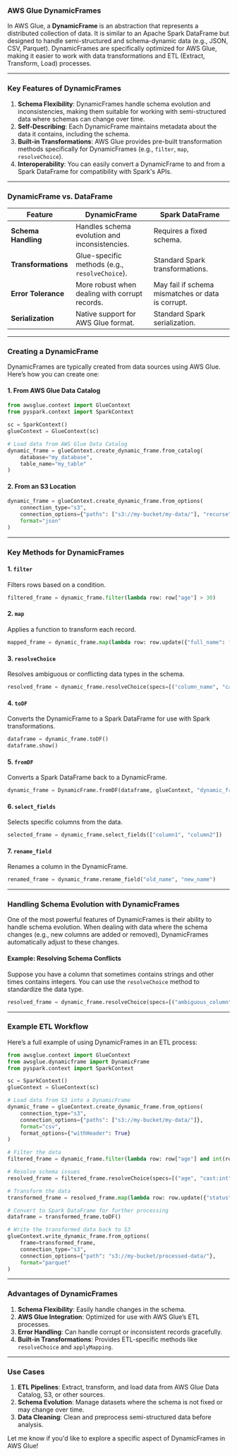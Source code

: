 ### **AWS Glue DynamicFrames**

In AWS Glue, a **DynamicFrame** is an abstraction that represents a distributed collection of data. It is similar to an Apache Spark DataFrame but designed to handle semi-structured and schema-dynamic data (e.g., JSON, CSV, Parquet). DynamicFrames are specifically optimized for AWS Glue, making it easier to work with data transformations and ETL (Extract, Transform, Load) processes.

---

### **Key Features of DynamicFrames**
1. **Schema Flexibility**: DynamicFrames handle schema evolution and inconsistencies, making them suitable for working with semi-structured data where schemas can change over time.
2. **Self-Describing**: Each DynamicFrame maintains metadata about the data it contains, including the schema.
3. **Built-in Transformations**: AWS Glue provides pre-built transformation methods specifically for DynamicFrames (e.g., `filter`, `map`, `resolveChoice`).
4. **Interoperability**: You can easily convert a DynamicFrame to and from a Spark DataFrame for compatibility with Spark's APIs.

---

### **DynamicFrame vs. DataFrame**
| **Feature**                | **DynamicFrame**                                | **Spark DataFrame**                            |
|-----------------------------|------------------------------------------------|-----------------------------------------------|
| **Schema Handling**         | Handles schema evolution and inconsistencies.  | Requires a fixed schema.                      |
| **Transformations**         | Glue-specific methods (e.g., `resolveChoice`). | Standard Spark transformations.               |
| **Error Tolerance**         | More robust when dealing with corrupt records. | May fail if schema mismatches or data is corrupt. |
| **Serialization**           | Native support for AWS Glue format.            | Standard Spark serialization.                 |

---

### **Creating a DynamicFrame**

DynamicFrames are typically created from data sources using AWS Glue. Here’s how you can create one:

#### **1. From AWS Glue Data Catalog**
```python
from awsglue.context import GlueContext
from pyspark.context import SparkContext

sc = SparkContext()
glueContext = GlueContext(sc)

# Load data from AWS Glue Data Catalog
dynamic_frame = glueContext.create_dynamic_frame.from_catalog(
    database="my_database",
    table_name="my_table"
)
```

#### **2. From an S3 Location**
```python
dynamic_frame = glueContext.create_dynamic_frame.from_options(
    connection_type="s3",
    connection_options={"paths": ["s3://my-bucket/my-data/"], "recurse": True},
    format="json"
)
```

---

### **Key Methods for DynamicFrames**

#### **1. `filter`**
Filters rows based on a condition.

```python
filtered_frame = dynamic_frame.filter(lambda row: row["age"] > 30)
```

#### **2. `map`**
Applies a function to transform each record.

```python
mapped_frame = dynamic_frame.map(lambda row: row.update({"full_name": f"{row['first_name']} {row['last_name']}"}))
```

#### **3. `resolveChoice`**
Resolves ambiguous or conflicting data types in the schema.

```python
resolved_frame = dynamic_frame.resolveChoice(specs=[("column_name", "cast:int")])
```

#### **4. `toDF`**
Converts the DynamicFrame to a Spark DataFrame for use with Spark transformations.

```python
dataframe = dynamic_frame.toDF()
dataframe.show()
```

#### **5. `fromDF`**
Converts a Spark DataFrame back to a DynamicFrame.

```python
dynamic_frame = DynamicFrame.fromDF(dataframe, glueContext, "dynamic_frame_name")
```

#### **6. `select_fields`**
Selects specific columns from the data.

```python
selected_frame = dynamic_frame.select_fields(["column1", "column2"])
```

#### **7. `rename_field`**
Renames a column in the DynamicFrame.

```python
renamed_frame = dynamic_frame.rename_field("old_name", "new_name")
```

---

### **Handling Schema Evolution with DynamicFrames**
One of the most powerful features of DynamicFrames is their ability to handle schema evolution. When dealing with data where the schema changes (e.g., new columns are added or removed), DynamicFrames automatically adjust to these changes.

#### **Example: Resolving Schema Conflicts**
Suppose you have a column that sometimes contains strings and other times contains integers. You can use the `resolveChoice` method to standardize the data type.

```python
resolved_frame = dynamic_frame.resolveChoice(specs=[("ambiguous_column", "cast:int")])
```

---

### **Example ETL Workflow**

Here’s a full example of using DynamicFrames in an ETL process:

```python
from awsglue.context import GlueContext
from awsglue.dynamicframe import DynamicFrame
from pyspark.context import SparkContext

sc = SparkContext()
glueContext = GlueContext(sc)

# Load data from S3 into a DynamicFrame
dynamic_frame = glueContext.create_dynamic_frame.from_options(
    connection_type="s3",
    connection_options={"paths": ["s3://my-bucket/my-data/"]},
    format="csv",
    format_options={"withHeader": True}
)

# Filter the data
filtered_frame = dynamic_frame.filter(lambda row: row["age"] and int(row["age"]) > 25)

# Resolve schema issues
resolved_frame = filtered_frame.resolveChoice(specs=[("age", "cast:int")])

# Transform the data
transformed_frame = resolved_frame.map(lambda row: row.update({"status": "adult" if row["age"] > 18 else "minor"}))

# Convert to Spark DataFrame for further processing
dataframe = transformed_frame.toDF()

# Write the transformed data back to S3
glueContext.write_dynamic_frame.from_options(
    frame=transformed_frame,
    connection_type="s3",
    connection_options={"path": "s3://my-bucket/processed-data/"},
    format="parquet"
)
```

---

### **Advantages of DynamicFrames**

1. **Schema Flexibility**: Easily handle changes in the schema.
2. **AWS Glue Integration**: Optimized for use with AWS Glue’s ETL processes.
3. **Error Handling**: Can handle corrupt or inconsistent records gracefully.
4. **Built-in Transformations**: Provides ETL-specific methods like `resolveChoice` and `applyMapping`.

---

### **Use Cases**

1. **ETL Pipelines**: Extract, transform, and load data from AWS Glue Data Catalog, S3, or other sources.
2. **Schema Evolution**: Manage datasets where the schema is not fixed or may change over time.
3. **Data Cleaning**: Clean and preprocess semi-structured data before analysis.

Let me know if you'd like to explore a specific aspect of DynamicFrames in AWS Glue!